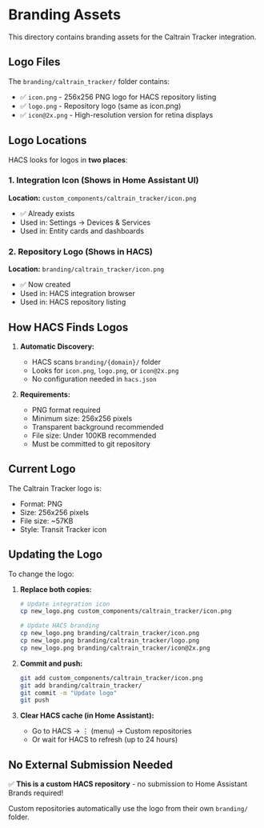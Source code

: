 # Branding Assets

This directory contains branding assets for the Caltrain Tracker integration.

## Logo Files

The `branding/caltrain_tracker/` folder contains:
- ✅ `icon.png` - 256x256 PNG logo for HACS repository listing
- ✅ `logo.png` - Repository logo (same as icon.png)
- ✅ `icon@2x.png` - High-resolution version for retina displays

## Logo Locations

HACS looks for logos in **two places**:

### 1. Integration Icon (Shows in Home Assistant UI)
**Location:** `custom_components/caltrain_tracker/icon.png`
- ✅ Already exists
- Used in: Settings → Devices & Services
- Used in: Entity cards and dashboards

### 2. Repository Logo (Shows in HACS)
**Location:** `branding/caltrain_tracker/icon.png`
- ✅ Now created
- Used in: HACS integration browser
- Used in: HACS repository listing

## How HACS Finds Logos

1. **Automatic Discovery:**
   - HACS scans `branding/{domain}/` folder
   - Looks for `icon.png`, `logo.png`, or `icon@2x.png`
   - No configuration needed in `hacs.json`

2. **Requirements:**
   - PNG format required
   - Minimum size: 256x256 pixels
   - Transparent background recommended
   - File size: Under 100KB recommended
   - Must be committed to git repository

## Current Logo

The Caltrain Tracker logo is:
- Format: PNG
- Size: 256x256 pixels
- File size: ~57KB
- Style: Transit Tracker icon

## Updating the Logo

To change the logo:

1. **Replace both copies:**
   ```bash
   # Update integration icon
   cp new_logo.png custom_components/caltrain_tracker/icon.png
   
   # Update HACS branding
   cp new_logo.png branding/caltrain_tracker/icon.png
   cp new_logo.png branding/caltrain_tracker/logo.png
   cp new_logo.png branding/caltrain_tracker/icon@2x.png
   ```

2. **Commit and push:**
   ```bash
   git add custom_components/caltrain_tracker/icon.png
   git add branding/caltrain_tracker/
   git commit -m "Update logo"
   git push
   ```

3. **Clear HACS cache (in Home Assistant):**
   - Go to HACS → ⋮ (menu) → Custom repositories
   - Or wait for HACS to refresh (up to 24 hours)

## No External Submission Needed

✅ **This is a custom HACS repository** - no submission to Home Assistant Brands required!

Custom repositories automatically use the logo from their own `branding/` folder.
